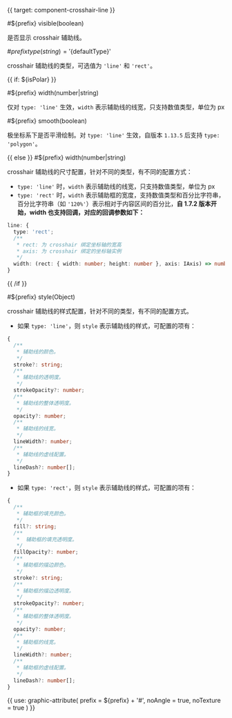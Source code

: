 {{ target: component-crosshair-line }}

#${prefix} visible(boolean)

是否显示 crosshair 辅助线。

#${prefix} type(string) = '${defaultType}'

crosshair 辅助线的类型，可选值为 `'line'` 和 `'rect'`。

{{ if: ${isPolar} }}

#${prefix} width(number|string)

仅对 `type: 'line'` 生效，`width` 表示辅助线的线宽，只支持数值类型，单位为 px

#${prefix} smooth(boolean)

极坐标系下是否平滑绘制。对 `type: 'line'` 生效，自版本 `1.13.5` 后支持 `type: 'polygon'`。

{{ else }}
#${prefix} width(number|string)

crosshair 辅助线的尺寸配置，针对不同的类型，有不同的配置方式：

- `type: 'line'` 时，`width` 表示辅助线的线宽，只支持数值类型，单位为 px
- `type: 'rect'` 时，`width` 表示辅助框的宽度，支持数值类型和百分比字符串，百分比字符串（如 `'120%'`）表示相对于内容区间的百分比，**自 1.7.2 版本开始，width 也支持回调，对应的回调参数如下：**

```ts
line: {
  type: 'rect';
  /**
   * rect: 为 crosshair 绑定坐标轴的宽高
   * axis: 为 crosshair 绑定的坐标轴实例
   */
  width: (rect: { width: number; height: number }, axis: IAxis) => number;
}
```

{{ /if }}

#${prefix} style(Object)

crosshair 辅助线的样式配置，针对不同的类型，有不同的配置方式。

- 如果 `type: 'line'`，则 `style` 表示辅助线的样式，可配置的项有：

```ts
{
  /**
   * 辅助线的颜色。
   */
  stroke?: string;
  /**
   * 辅助线的透明度。
   */
  strokeOpacity?: number;
  /**
   * 辅助线的整体透明度。
   */
  opacity?: number;
  /**
   * 辅助线的线宽。
   */
  lineWidth?: number;
  /**
   * 辅助线的虚线配置。
   */
  lineDash?: number[];
}
```

- 如果 `type: 'rect'`，则 `style` 表示辅助线的样式，可配置的项有：

```ts
{
  /**
   * 辅助框的填充颜色。
   */
  fill?: string;
  /**
   *  辅助框的填充透明度。
   */
  fillOpacity?: number;
  /**
   * 辅助框的描边颜色。
   */
  stroke?: string;
  /**
   * 辅助框的描边透明度。
   */
  strokeOpacity?: number;
  /**
   * 辅助框的整体透明度。
   */
  opacity?: number;
  /**
   * 辅助框的线宽。
   */
  lineWidth?: number;
  /**
   * 辅助框的虚线配置。
   */
  lineDash?: number[];
}
```

{{ use: graphic-attribute(
  prefix = ${prefix} + '#',
  noAngle = true,
  noTexture = true
) }}

